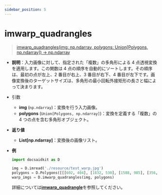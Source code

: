 ```yaml
---
sidebar_position: 5
---
```


# imwarp_quadrangles

> [imwarp_quadrangles(img: np.ndarray, polygons: Union[Polygons, np.ndarray]) -> np.ndarray](https://github.com/DocsaidLab/DocsaidKit/blob/012540eebaebb2718987dd3ec0f7dcf40f403caa/docsaidkit/vision/geometric.py#L206)

- **説明**：入力画像に対して、指定された「複数」の多角形による 4 点透視変換を適用します。この関数は 4 点の順序を自動的にソートします。その順序は、最初の点が左上、2 番目が右上、3 番目が右下、4 番目が左下です。画像変換後のターゲットサイズは、多角形の最小回転外接矩形の長さと幅によって決まります。

- 引数

  - **img** (`np.ndarray`)：変換を行う入力画像。
  - **polygons** (`Union[Polygons, np.ndarray]`)：変換を定義する「複数」の 4 つの点を含む多角形オブジェクト。

- **返り値**

  - **List[np.ndarray]**：変換後の画像リスト。

- **例**

  ```python
  import docsaidkit as D

  img = D.imread('./resource/test_warp.jpg')
  polygons = D.Polygons([[[602, 404], [1832, 530], [1588, 985], [356, 860]]])
  warp_imgs = D.imwarp_quadrangles(img, polygons)
  ```

  詳細については[**imwarp_quadrangle**](./imwarp_quadrangle.md)を参照してください。
